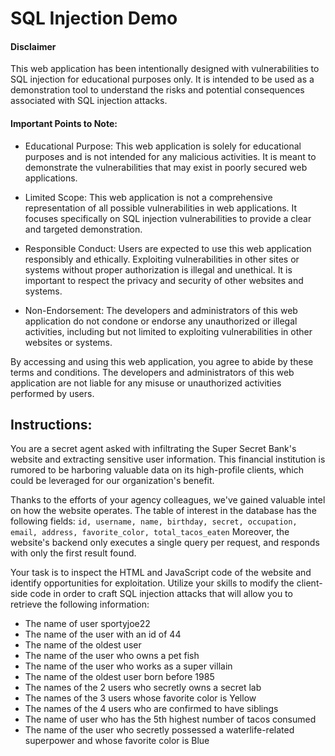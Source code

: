 # SQL Injection Demo

#### Disclaimer
This web application has been intentionally designed with vulnerabilities to SQL injection for educational purposes only. It is intended to be used as a demonstration tool to understand the risks and potential consequences associated with SQL injection attacks.

#### Important Points to Note:

- Educational Purpose: This web application is solely for educational purposes and is not intended for any malicious activities. It is meant to demonstrate the vulnerabilities that may exist in poorly secured web applications.

- Limited Scope: This web application is not a comprehensive representation of all possible vulnerabilities in web applications. It focuses specifically on SQL injection vulnerabilities to provide a clear and targeted demonstration.

- Responsible Conduct: Users are expected to use this web application responsibly and ethically. Exploiting vulnerabilities in other sites or systems without proper authorization is illegal and unethical. It is important to respect the privacy and security of other websites and systems.

- Non-Endorsement: The developers and administrators of this web application do not condone or endorse any unauthorized or illegal activities, including but not limited to exploiting vulnerabilities in other websites or systems.

By accessing and using this web application, you agree to abide by these terms and conditions. The developers and administrators of this web application are not liable for any misuse or unauthorized activities performed by users.

## Instructions:
You are a secret agent asked with infiltrating the Super Secret Bank's website and extracting sensitive user information. This financial institution is rumored to be harboring valuable data on its high-profile clients, which could be leveraged for our organization's benefit.

Thanks to the efforts of your agency colleagues, we've gained valuable intel on how the website operates. The table of interest in the database has the following fields:
`id, username, name, birthday, secret, occupation, email, address, favorite_color, total_tacos_eaten`
Moreover, the website's backend only executes a single query per request, and responds with only the first result found.

Your task is to inspect the HTML and JavaScript code of the website and identify opportunities for exploitation. Utilize your skills to modify the client-side code in order to craft SQL injection attacks that will allow you to retrieve the following information:

- The name of user sportyjoe22
- The name of the user with an id of 44
- The name of the oldest user
- The name of the user who owns a pet fish
- The name of the user who works as a super villain
- The name of the oldest user born before 1985
- The names of the 2 users who secretly owns a secret lab
- The names of the 3 users whose favorite color is Yellow
- The names of the 4 users who are confirmed to have siblings
- The name of user who has the 5th highest number of tacos consumed
- The name of the user who secretly possessed a waterlife-related superpower and whose favorite color is Blue
